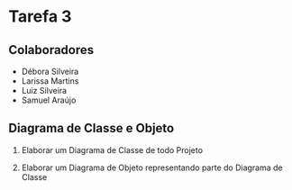 # Tarefa 3

## Colaboradores

- Débora Silveira
- Larissa Martins
- Luiz Silveira
- Samuel Araújo

## Diagrama de Classe e Objeto

1. Elaborar um Diagrama de Classe de todo Projeto

2. Elaborar um Diagrama de Objeto representando parte do Diagrama de Classe
